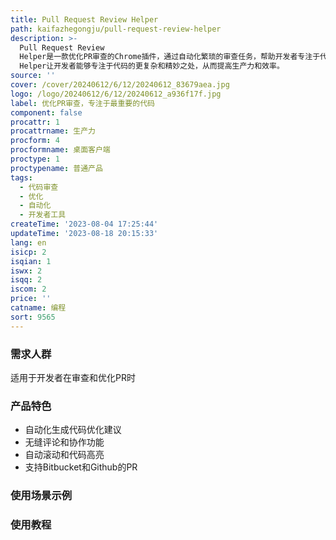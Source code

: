 ```yaml
---
title: Pull Request Review Helper
path: kaifazhegongju/pull-request-review-helper
description: >-
  Pull Request Review
  Helper是一款优化PR审查的Chrome插件，通过自动化繁琐的审查任务，帮助开发者专注于代码中最重要的部分。它能够读取Bitbucket和Github的PR，并生成代码优化建议，节省您大量的手动工作。此外，它还提供无缝的评论功能、自动滚动和代码高亮等功能，使您能够更轻松地识别代码中的变化。您可以用它来审查外部PR，也可以用它进行自审查，提升代码质量。Review
  Helper让开发者能够专注于代码的更复杂和精妙之处，从而提高生产力和效率。
source: ''
cover: /cover/20240612/6/12/20240612_83679aea.jpg
logo: /logo/20240612/6/12/20240612_a936f17f.jpg
label: 优化PR审查，专注于最重要的代码
component: false
procattr: 1
procattrname: 生产力
procform: 4
procformname: 桌面客户端
proctype: 1
proctypename: 普通产品
tags:
  - 代码审查
  - 优化
  - 自动化
  - 开发者工具
createTime: '2023-08-04 17:25:44'
updateTime: '2023-08-18 20:15:33'
lang: en
isicp: 2
isqian: 1
iswx: 2
isqq: 2
iscom: 2
price: ''
catname: 编程
sort: 9565
---
```




### 需求人群
适用于开发者在审查和优化PR时

### 产品特色
- 自动化生成代码优化建议
- 无缝评论和协作功能
- 自动滚动和代码高亮
- 支持Bitbucket和Github的PR

### 使用场景示例


### 使用教程


  
